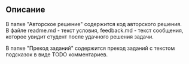 ## Описание

В папке "Авторское решение" содержится код авторского решения.  
В файле readme.md - текст условия, feedback.md - текст сообщения, которое увидит студент после удачного решения задачи.  

В папке "Прекод заданий" содержится прекод заданий с текстом подсказок в виде TODO комментариев.
